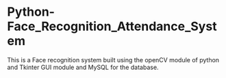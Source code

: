 # Python-Face_Recognition_Attendance_System
This is a Face recognition system built using the openCV module of python and Tkinter GUI module and MySQL for the database.
